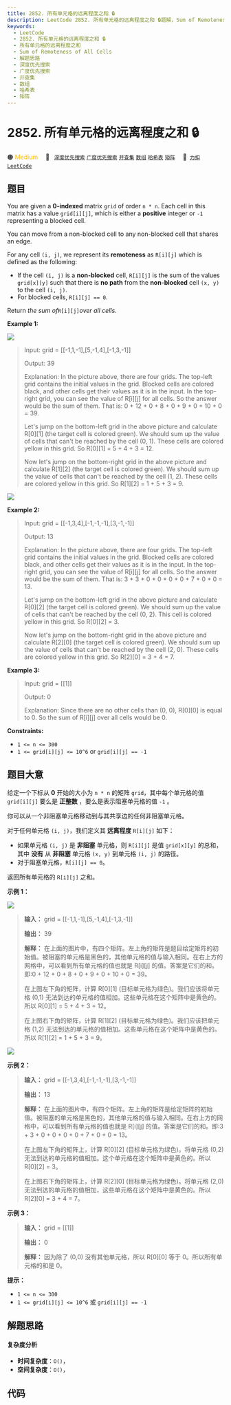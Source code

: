 ```yaml
---
title: 2852. 所有单元格的远离程度之和 🔒
description: LeetCode 2852. 所有单元格的远离程度之和 🔒题解，Sum of Remoteness of All Cells，包含解题思路、复杂度分析以及完整的 JavaScript 代码实现。
keywords:
  - LeetCode
  - 2852. 所有单元格的远离程度之和 🔒
  - 所有单元格的远离程度之和
  - Sum of Remoteness of All Cells
  - 解题思路
  - 深度优先搜索
  - 广度优先搜索
  - 并查集
  - 数组
  - 哈希表
  - 矩阵
---
```


# 2852. 所有单元格的远离程度之和 🔒

🟠 <font color=#ffb800>Medium</font>&emsp; 🔖&ensp; [`深度优先搜索`](/tag/depth-first-search.md) [`广度优先搜索`](/tag/breadth-first-search.md) [`并查集`](/tag/union-find.md) [`数组`](/tag/array.md) [`哈希表`](/tag/hash-table.md) [`矩阵`](/tag/matrix.md)&emsp; 🔗&ensp;[`力扣`](https://leetcode.cn/problems/sum-of-remoteness-of-all-cells) [`LeetCode`](https://leetcode.com/problems/sum-of-remoteness-of-all-cells)

## 题目

You are given a **0-indexed** matrix `grid` of order `n * n`. Each cell in
this matrix has a value `grid[i][j]`, which is either a **positive** integer
or `-1` representing a blocked cell.

You can move from a non-blocked cell to any non-blocked cell that shares an
edge.

For any cell `(i, j)`, we represent its **remoteness** as `R[i][j]` which is
defined as the following:

  * If the cell `(i, j)` is a **non-blocked** cell, `R[i][j]` is the sum of the values `grid[x][y]` such that there is **no path** from the **non-blocked** cell `(x, y)` to the cell `(i, j)`.
  * For blocked cells, `R[i][j] == 0`.

Return _the sum of_`R[i][j]`_over all cells._



**Example 1:**

![](https://fastly.jsdelivr.net/gh/doocs/leetcode@main/solution/2800-2899/2852.Sum%20of%20Remoteness%20of%20All%20Cells/images/1-new.png)

> Input: grid = [[-1,1,-1],[5,-1,4],[-1,3,-1]]
> 
> Output: 39
> 
> Explanation: In the picture above, there are four grids. The top-left grid contains the initial values in the grid. Blocked cells are colored black, and other cells get their values as it is in the input. In the top-right grid, you can see the value of R[i][j] for all cells. So the answer would be the sum of them. That is: 0 + 12 + 0 + 8 + 0 + 9 + 0 + 10 + 0 = 39.
> 
> Let's jump on the bottom-left grid in the above picture and calculate R[0][1] (the target cell is colored green). We should sum up the value of cells that can't be reached by the cell (0, 1). These cells are colored yellow in this grid. So R[0][1] = 5 + 4 + 3 = 12.
> 
> Now let's jump on the bottom-right grid in the above picture and calculate R[1][2] (the target cell is colored green). We should sum up the value of cells that can't be reached by the cell (1, 2). These cells are colored yellow in this grid. So R[1][2] = 1 + 5 + 3 = 9.
> 
> 

![](https://fastly.jsdelivr.net/gh/doocs/leetcode@main/solution/2800-2899/2852.Sum%20of%20Remoteness%20of%20All%20Cells/images/2.png)

**Example 2:**

> Input: grid = [[-1,3,4],[-1,-1,-1],[3,-1,-1]]
> 
> Output: 13
> 
> Explanation: In the picture above, there are four grids. The top-left grid contains the initial values in the grid. Blocked cells are colored black, and other cells get their values as it is in the input. In the top-right grid, you can see the value of R[i][j] for all cells. So the answer would be the sum of them. That is: 3 + 3 + 0 + 0 + 0 + 0 + 7 + 0 + 0 = 13.
> 
> Let's jump on the bottom-left grid in the above picture and calculate R[0][2] (the target cell is colored green). We should sum up the value of cells that can't be reached by the cell (0, 2). This cell is colored yellow in this grid. So R[0][2] = 3.
> 
> Now let's jump on the bottom-right grid in the above picture and calculate R[2][0] (the target cell is colored green). We should sum up the value of cells that can't be reached by the cell (2, 0). These cells are colored yellow in this grid. So R[2][0] = 3 + 4 = 7.

**Example 3:**

> Input: grid = [[1]]
> 
> Output: 0
> 
> Explanation: Since there are no other cells than (0, 0), R[0][0] is equal to 0. So the sum of R[i][j] over all cells would be 0.

**Constraints:**

  * `1 <= n <= 300`
  * `1 <= grid[i][j] <= 10^6` or `grid[i][j] == -1`


## 题目大意

给定一个下标从 **0** 开始的大小为 `n * n` 的矩阵 `grid`，其中每个单元格的值 `grid[i][j]` 要么是 **正整数**
，要么是表示阻塞单元格的值 `-1` 。

你可以从一个非阻塞单元格移动到与其共享边的任何非阻塞单元格。

对于任何单元格 `(i, j)`，我们定义其 **远离程度** `R[i][j]` 如下：

  * 如果单元格 `(i, j)` 是 **非阻塞** 单元格，则 `R[i][j]` 是值 `grid[x][y]` 的总和，其中 **没有** 从 **非阻塞** 单元格 `(x, y)` 到单元格 `(i, j)` 的路径。
  * 对于阻塞单元格，`R[i][j] == 0`。

返回所有单元格的 `R[i][j]` 之和。



**示例 1：**

![](https://fastly.jsdelivr.net/gh/doocs/leetcode@main/solution/2800-2899/2852.Sum%20of%20Remoteness%20of%20All%20Cells/images/1-new.png)

> 
> 
> 
> 
> 
> **输入：** grid = [[-1,1,-1],[5,-1,4],[-1,3,-1]]
> 
> **输出：** 39
> 
> **解释：** 在上面的图片中，有四个矩阵。左上角的矩阵是题目给定矩阵的初始值。被阻塞的单元格是黑色的，其他单元格的值与输入相同。在右上方的网格中，可以看到所有单元格的值也就是 R[i][j] 的值。答案是它们的和。即:0 + 12 + 0 + 8 + 0 + 9 + 0 + 10 + 0 = 39。
> 
> 在上图左下角的矩阵，计算 R[0][1] (目标单元格为绿色)。我们应该将单元格 (0,1) 无法到达的单元格的值相加。这些单元格在这个矩阵中是黄色的。所以 R[0][1] = 5 + 4 + 3 = 12。
> 
> 在上图右下角的矩阵，计算 R[1][2] (目标单元格为绿色)。我们应该把单元格 (1,2) 无法到达的单元格的值相加。这些单元格在这个矩阵中是黄色的。所以 R[1][2] = 1 + 5 + 3 = 9。
> 
> 

![](https://fastly.jsdelivr.net/gh/doocs/leetcode@main/solution/2800-2899/2852.Sum%20of%20Remoteness%20of%20All%20Cells/images/2.png)

**示例 2：**

> 
> 
> 
> 
> 
> **输入：** grid = [[-1,3,4],[-1,-1,-1],[3,-1,-1]]
> 
> **输出：** 13
> 
> **解释：** 在上面的图片中，有四个矩阵。左上角的矩阵是给定矩阵的初始值。被阻塞的单元格是黑色的，其他单元格的值与输入相同。在右上方的网格中，可以看到所有单元格的值也就是 R[i][j] 的值。答案是它们的和。即:3 + 3 + 0 + 0 + 0 + 0 + 7 + 0 + 0 = 13。
> 
> 在上图左下角的矩阵上，计算 R[0][2] (目标单元格为绿色)。将单元格 (0,2) 无法到达的单元格的值相加。这个单元格在这个矩阵中是黄色的。所以 R[0][2] = 3。
> 
> 在上图右下角的矩阵上，计算 R[2][0] (目标单元格为绿色)。将单元格 (2,0) 无法到达的单元格的值相加，这些单元格在这个矩阵中是黄色的。所以 R[2][0] = 3 + 4 = 7。
> 
> 

**示例 3：**

> 
> 
> 
> 
> 
> **输入：** grid = [[1]]
> 
> **输出：** 0
> 
> **解释：** 因为除了 (0,0) 没有其他单元格，所以 R[0][0] 等于 0。所以所有单元格的和是 0。
> 
> 



**提示：**

  * `1 <= n <= 300`
  * `1 <= grid[i][j] <= 10^6` 或 `grid[i][j] == -1`


## 解题思路

#### 复杂度分析

- **时间复杂度**：`O()`，
- **空间复杂度**：`O()`，

## 代码

```javascript

```